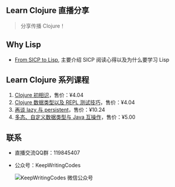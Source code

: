 ## Learn Clojure 直播分享

> 分享传播 Clojure！

## Why Lisp

- [From SICP to Lisp](https://v.qq.com/x/page/u0537t2wpd1.html), 主要介绍 SICP 阅读心得以及为什么要学习 Lisp

## Learn Clojure 系列课程

1. [Clojure 初相识](https://segmentfault.com/l/1500000010754506)，售价：¥4.04
2. [Clojure 数据类型以及 REPL 测试技巧](https://segmentfault.com/l/1500000010818857)，售价：¥4.04
3. [再谈 lazy 与 persistent](https://segmentfault.com/l/1500000010989773)，售价：¥10.24
4. [多态、自定义数据类型与 Java 互操作](https://segmentfault.com/l/1500000011557216)，售价：¥5.00

## 联系

- 直播交流QQ群：119845407
- 公众号：KeepWritingCodes

  ![KeepWritingCodes 微信公众号](http://liujiacai.net/images/wx_qrcode.jpg)
